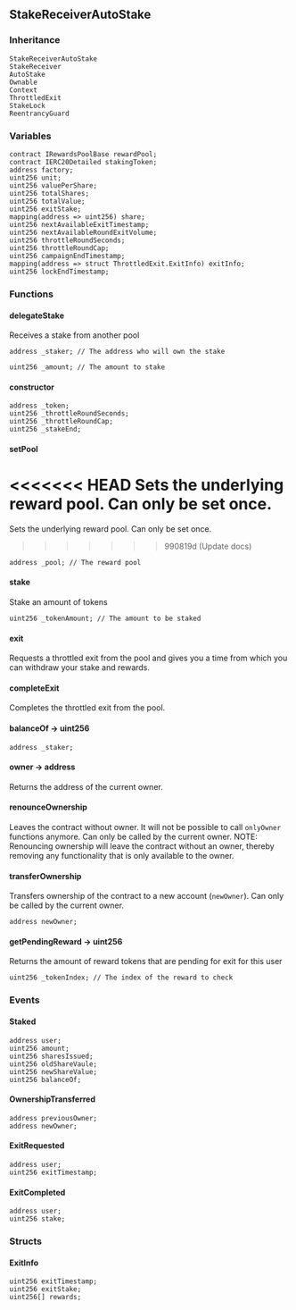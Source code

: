 ## StakeReceiverAutoStake

### Inheritance

```
StakeReceiverAutoStake
StakeReceiver
AutoStake
Ownable
Context
ThrottledExit
StakeLock
ReentrancyGuard
```

### Variables

```Solidity
contract IRewardsPoolBase rewardPool;
contract IERC20Detailed stakingToken;
address factory;
uint256 unit;
uint256 valuePerShare;
uint256 totalShares;
uint256 totalValue;
uint256 exitStake;
mapping(address => uint256) share;
uint256 nextAvailableExitTimestamp;
uint256 nextAvailableRoundExitVolume;
uint256 throttleRoundSeconds;
uint256 throttleRoundCap;
uint256 campaignEndTimestamp;
mapping(address => struct ThrottledExit.ExitInfo) exitInfo;
uint256 lockEndTimestamp;
```

### Functions

#### delegateStake

Receives a stake from another pool

```Solidity
address _staker; // The address who will own the stake

uint256 _amount; // The amount to stake
```

#### constructor

```Solidity
address _token;
uint256 _throttleRoundSeconds;
uint256 _throttleRoundCap;
uint256 _stakeEnd;
```

#### setPool

<<<<<<< HEAD
Sets the underlying reward pool. Can only be set once.
=======


Sets the underlying reward pool. Can only be set once.

>>>>>>> 990819d (Update docs)

```Solidity
address _pool; // The reward pool
```

#### stake

Stake an amount of tokens

```Solidity
uint256 _tokenAmount; // The amount to be staked
```

#### exit

Requests a throttled exit from the pool and gives you a time from which you can withdraw your stake and rewards.

#### completeExit

Completes the throttled exit from the pool.

#### balanceOf → uint256

```Solidity
address _staker;
```

#### owner → address

Returns the address of the current owner.

#### renounceOwnership

Leaves the contract without owner. It will not be possible to call
`onlyOwner` functions anymore. Can only be called by the current owner.
NOTE: Renouncing ownership will leave the contract without an owner,
thereby removing any functionality that is only available to the owner.

#### transferOwnership

Transfers ownership of the contract to a new account (`newOwner`).
Can only be called by the current owner.

```Solidity
address newOwner;
```

#### getPendingReward → uint256

Returns the amount of reward tokens that are pending for exit for this user

```Solidity
uint256 _tokenIndex; // The index of the reward to check
```

### Events

#### Staked

```Solidity
address user;
uint256 amount;
uint256 sharesIssued;
uint256 oldShareVaule;
uint256 newShareValue;
uint256 balanceOf;
```

#### OwnershipTransferred

```Solidity
address previousOwner;
address newOwner;
```

#### ExitRequested

```Solidity
address user;
uint256 exitTimestamp;
```

#### ExitCompleted

```Solidity
address user;
uint256 stake;
```

### Structs

#### ExitInfo

```Solidity
uint256 exitTimestamp;
uint256 exitStake;
uint256[] rewards;
```
